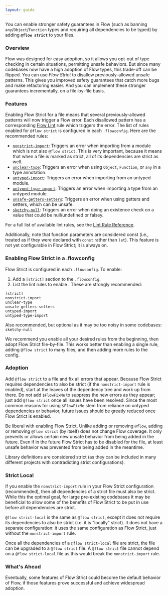 ```yaml
---
layout: guide
---
```

You can enable stronger safety guarantees in Flow (such as banning `any`/`Object`/`Function` types and requiring all dependencies to be typed) by adding **`@flow strict`** to your files.

### Overview <a class="toc" id="toc-overview" href="#toc-overview"></a>
Flow was designed for easy adoption, so it allows you opt-out of type checking in certain situations, permitting unsafe behaviors. But since many codebases now have a high adoption of Flow types, this trade-off can be flipped.  You can use *Flow Strict* to disallow previously-allowed unsafe patterns. This gives you improved safety guarantees that catch more bugs and make refactoring easier. And you can implement these stronger guarantees incrementally, on a file-by-file basis.

### Features <a class="toc" id="toc-features" href="#toc-features"></a>
Enabling Flow Strict for a file means that several previously-allowed patterns will now trigger a Flow error. Each disallowed pattern has a corresponding [Flow Lint](../linting/) rule which triggers the error. The list of rules enabled for `@flow strict` is configured in each `.flowconfig`. Here are the recommended rules:

 - [`nonstrict-import`](../linting/rule-reference/#toc-nonstrict-import): Triggers an error when importing from a module which is not also `@flow strict`. This is very important, because it means that when a file is marked as strict, all of its dependencies are strict as well.
 - [`unclear-type`](../linting/rule-reference/#toc-unclear-type): Triggers an error when using `Object`, `Function`, or `any` in a type annotation.
 - [`untyped-import`](../linting/rule-reference/#toc-untyped-import): Triggers an error when importing from an untyped module.
 - [`untyped-type-import`](../linting/rule-reference/#toc-untyped-type-import): Triggers an error when importing a type from an untyped module.
 - [`unsafe-getters-setters`](../linting/rule-reference/#toc-unsafe-getters-setters): Triggers an error when using getters and setters, which can be unsafe.
 - [`sketchy-null`](../linting/rule-reference/#toc-sketchy-null): Triggers an error when doing an existence check on a value that could be null/undefined or falsey.

For a full list of available lint rules, see the [Lint Rule Reference](../linting/rule-reference/).

Additionally, note that function parameters are considered const (i.e., treated as if they were declared with `const` rather than `let`). This feature is not yet configurable in Flow Strict; it is always on.

### Enabling Flow Strict in a .flowconfig <a class="toc" id="toc-enabling-flow-strict-in-a-flowconfig" href="#toc-enabling-flow-strict-in-a-flowconfig"></a>
Flow Strict is configured in each `.flowconfig`. To enable:
1. Add a `[strict]` section to the `.flowconfig`.
2. List the lint rules to enable . These are strongly recommended:
```text
[strict]
nonstrict-import
unclear-type
unsafe-getters-setters
untyped-import
untyped-type-import
```
Also recommended, but optional as it may be too noisy in some codebases:
`sketchy-null`

We recommend you enable all your desired rules from the beginning, then adopt Flow Strict file-by-file. This works better than enabling a single rule, adding `@flow strict` to many files, and then adding more rules to the config.

### Adoption <a class="toc" id="toc-adoption" href="#toc-adoption"></a>
Add `@flow strict` to a file and fix all errors that appear. Because Flow Strict requires dependencies to also be strict (if the `nonstrict-import` rule is enabled), start at the leaves of the dependency tree and work up from there. Do not add `$FlowFixMe` to suppress the new errors as they appear; just add `@flow strict` once all issues have been resolved. Since the most common reasons for using `$FlowFixMe` stem from reliance on untyped dependencies or behavior, future issues should be greatly reduced once Flow Strict is enabled.

Be liberal with enabling Flow Strict. Unlike adding or removing `@flow`, adding or removing `@flow strict` (by itself) does not change Flow coverage. It only prevents or allows certain new unsafe behavior from being added in the future. Even if in the future Flow Strict has to be disabled for the file, at least unsafe behavior was prevented from being added in the meantime.

Library definitions are considered strict (as they can be included in many different projects with contradicting strict configurations).

### Strict Local <a class="toc" id="toc-strict-local" href="#toc-strict-local"></a>
If you enable the `nonstrict-import` rule in your Flow Strict configuration (recommended), then all dependencies of a strict file must also be strict. While this the optimal goal, for large pre-existing codebases it may be beneficial to allow some of the benefits of Flow Strict to be put in use before all dependencies are strict.

`@flow strict-local` is the same as `@flow strict`, except it does not require its dependencies to also be strict (i.e. it is "locally" strict). It does not have a separate configuration: it uses the same configuration as Flow Strict, just without the `nonstrict-import` rule.

Once all the dependencies of a `@flow strict-local` file are strict, the file can be upgraded to a `@flow strict` file. A `@flow strict` file cannot depend on a `@flow strict-local` file as this would break the `nonstrict-import` rule.

### What's Ahead <a class="toc" id="toc-what-s-ahead" href="#toc-what-s-ahead"></a>
Eventually, some features of Flow Strict could become the default behavior of Flow, if those features prove successful and achieve widespread adoption.
